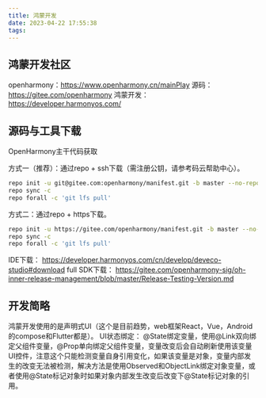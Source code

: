 ```yaml
---
title: 鸿蒙开发
date: 2023-04-22 17:55:38
tags:
---
```

## 鸿蒙开发社区
openharmony：https://www.openharmony.cn/mainPlay
源码：https://gitee.com/openharmony
鸿蒙开发：https://developer.harmonyos.com/

## 源码与工具下载

OpenHarmony主干代码获取

方式一（推荐）：通过repo + ssh下载（需注册公钥，请参考码云帮助中心）。
```bash
repo init -u git@gitee.com:openharmony/manifest.git -b master --no-repo-verify
repo sync -c
repo forall -c 'git lfs pull'
```
方式二：通过repo + https下载。
```bash
repo init -u https://gitee.com/openharmony/manifest.git -b master --no-repo-verify
repo sync -c
repo forall -c 'git lfs pull'
```
IDE下载：
https://developer.harmonyos.com/cn/develop/deveco-studio#download
full SDK下载：
https://gitee.com/openharmony-sig/oh-inner-release-management/blob/master/Release-Testing-Version.md

## 开发简略
鸿蒙开发使用的是声明式UI（这个是目前趋势，web框架React，Vue，Android的compose和Flutter都是）。
UI状态绑定：
@State绑定变量，使用@Link双向绑定父组件变量，@Prop单向绑定父组件变量，变量改变后会自动刷新使用该变量UI控件，注意这个只能检测变量自身引用变化，如果该变量是对象，变量内部发生的改变无法被检测，解决方法是使用Observed和ObjectLink绑定对象变量，或者使用@State标记对象时如果对象内部发生改变后改变下@State标记对象的引用。

